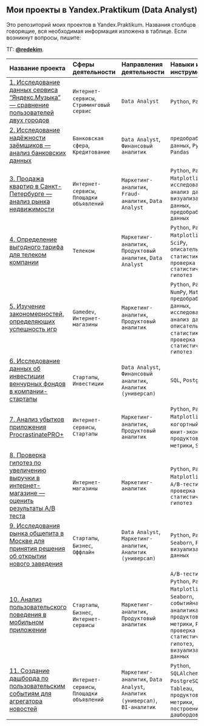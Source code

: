 **Мои проекты в Yandex.Praktikum (Data Analyst)**
---
Это репозиторий моих проектов в Yandex.Praktikum. Названия столбцов говорящие, вся необходимая информация изложена в таблице. Если возникнут вопросы, пишите: 

ТГ: **[@redekim](https://t.me/redekim)**.

| **Название проекта** | **Сферы деятельности** | **Направления деятельности** | **Навыки и инструменты** |
|:---------------------|:-----------------------|:-----------------------------|:-------------------------|
|[1. Исследование данных сервиса “Яндекс.Музыка” — сравнение пользователей двух городов]()|`Интернет-сервисы`, `Стриминговый сервис`|`Data Analyst`|`Python`,  `Pandas`|
|[2. Исследование надёжности заёмщиков — анализ банковских данных]()|`Банковская сфера`, `Кредитование`|`Data Analyst`, `Финансовый аналитик`|`предобработка данных`, `Python`, `Pandas`|
|[3. Продажа квартир в Санкт-Петербурге — анализ рынка недвижимости]()|`Интернет-сервисы`, `Площадки объявлений`|`Маркетинг-аналитик`, `Fraud-аналитик`, `Data Analyst`|`Python`, `Pandas`, `Matplotlib`, `исследовательский анализ данных`, `визуализация данных`, `предобработка данных`|
|[4. Определение выгодного тарифа для телеком компании]()|`Телеком`|`Маркетинг-аналитик`, `Продуктовый аналитик`, `Data Analyst`|`Python`, `Pandas`, `Matplotlib`, `NumPy`, `SciPy`, `описательная статистика`, `проверка статистических гипотез`|
|[5. Изучение закономерностей, определяющих успешность игр]()|`Gamedev`, `Интернет-магазины`|`Маркетинг-аналитик`, `Продуктовый аналитик`| `Python`, `Pandas`, `NumPy`, `Matplotlib`, `предобработка данных`, `исследовательский анализ данных`, `описательная статистика`, `проверка статистических гипотез`|
|[6. Исследование данных об инвестиции венчурных фондов в компании-стартапы]()|`Стартапы`, `Инвестиции`|`Data Analyst`, `Финансовый аналитик`, `Аналитик (универсал)`| `SQL`, `PostgreSQL`|
|[7. Анализ убытков приложения ProcrastinatePRO+]()|`Интернет-сервисы`, `Стартапы`|`Маркетинг-аналитик`, `Продуктовый аналитик`|`Python`, `Pandas`, `Matplotlib`, `когортный анализ`, `юнит-экономика`, `продуктовые метрики`, `Seaborn`|
|[8. Проверка гипотез по увеличению выручки в интернет-магазине — оценить результаты A/B теста]()|`Интернет-магазины`|`Маркетинг-аналитик`|`Python`, `Pandas`, `Matplotlib`, `SciPy`, `A/B-тестирование`, `проверка статистических гипотез`|
|[9. Исследования рынка общепита в Москве для принятия решения об открытии нового заведения]()|`Стартапы`, `Бизнес`, `Оффлайн`|`Data Analyst`, `Маркетинг-аналитик`, `Аналитик (универсал)`|`Python`, `Pandas`, `Seaborn`, `Plotly`, `визуализация данных`|
|[10. Анализ пользовательского поведения в мобильном приложении]()|`Стартапы`, `Бизнес`, `Интернет-сервисы`|`Маркетинг-аналитик`, `Продуктовый аналитик`|`A/B-тестирование`, `Python`, `Pandas`, `Matplotlib`, `Seaborn`, `событийная аналитика`, `продуктовые метрики`, `Plotly`, `проверка статистических гипотез`, `визуализация данных`|
|[11. Создание дашборда по пользовательским событиям для агрегатора новостей]()|`Интернет-сервисы`, `Площадки объявлений`|`Маркетинг-аналитик`, `Data Analyst`, `Аналитик (универсал)`, `BI-аналитик`|`Python`, `SQLAlchemy`, `PostgreSQL`, `dash`, `Tableau`, `продуктовые метрики`, `построение дашбордов`|
